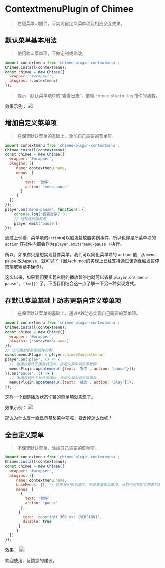 # ContextmenuPlugin of Chimee

> 右键菜单UI插件，可实现自定义菜单项及相应交互效果。

## 默认菜单基本用法

> 使用默认菜单项，不做定制或修改。

```javascript
import contextmenu from 'chimee-plugin-contextmenu';
Chimee.install(contextmenu);
const chimee = new Chimee({
  wrapper: '#wrapper',
  plugins: [contextmenu]
});
```
> 提示：默认菜单项中的“查看日志”，依赖 `chimee-plugin-log` 插件的装载。

效果示例：
![](https://p2.ssl.qhimg.com/dr/600__/t013b8a3bc80f678ea0.png)

## 增加自定义菜单项
> 在保留默认菜单的基础上，添加自己需要的菜单项。

```javascript
import contextmenu from 'chimee-plugin-contextmenu';
Chimee.install(contextmenu);
const chimee = new Chimee({
  wrapper: '#wrapper',
  plugins: [{
  	 name: contextmenu.name,
  	 menus: [
  	   {
  	   	 text: '暂停',
  	   	 action: 'menu-pause'
  	   }
  	 ]
  }]
});
player.on('menu-pause', function() {
	console.log('我要暂停了');
	// 通知播放器暂停
	player.emit('pause');
});
```
通过上例看，菜单项的`action`可以触发播放器实例事件，所以也即是所菜单项的 `action` 在插件内部会作为 `player.emit('menu-pause')` 执行。

所以，如果你只是想实现暂停菜单，我们可以简化菜单项的 `action` 值，从 `menu-pause` 改为`pause`，就可以了（因为chimee的实现上已经支持通过该途径触发暂停或播放等基本操作）。

这么以来，如果我们要实现右键的播放暂停也就可以省掉 `player.on('menu-pause', ()=>{})` 了。下面我们结合这一点了解一下另一种实现方式。

## 在默认菜单基础上动态更新自定义菜单项
> 在保留默认菜单的基础上，通过API动态实现自己需要的菜单项。

```javascript
import contextmenu from 'chimee-plugin-contextmenu';
Chimee.install(contextmenu);
const chimee = new Chimee({
  wrapper: '#wrapper',
  plugins: [contextmenu.name]
});
// 访问播放器菜单插件实例
const menusPlugin = player.chimeeContextmenu;
player.on('play', () => {
  // 当播放器处于播放状态时，自定义菜单项显示暂停
  menusPlugin.updatemenu([{text: '暂停', action: 'pause'}]);
}).on('pause', () => {
  // 当播放器处于状态暂停时，自定义菜单项显示播放
  menusPlugin.updatemenu([{text: '播放', action: 'play'}]);
});
```
这样一个跟随播放状态切换的菜单项就实现了。

效果示例：
![](https://p0.ssl.qhimg.com/dr/600__/t0152f1dafd30e6fd7c.png)

那么为什么要一直显示基础菜单项呢，要去掉怎么做呢？ 

## 全自定义菜单
> 不保留默认菜单，添加自己需要的菜单项。

```javascript
import contextmenu from 'chimee-plugin-contextmenu';
Chimee.install(contextmenu);
const chimee = new Chimee({
  wrapper: '#wrapper',
  plugins: [{
  	 name: contextmenu.name,
  	 baseMenus: [], // 这里我们告诉插件，不需要基础菜单项，当然也用来定义想要的基础菜单项
  	 menus: [
  	   {
  	   	 text: '暂停',
  	   	 action: 'pause'
  	   },
      {
        text: 'copyright 360 vs: {VERSION}',
        disable: true
      }
  	 ]
  }]
});
```

效果：
![](https://p3.ssl.qhimg.com/dr/600__/t01e0f5dd57e220e60b.png)

欢迎使用、反馈您的建议。


